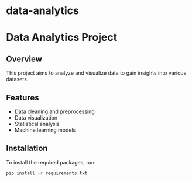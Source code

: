 # data-analytics

# Data Analytics Project

## Overview
This project aims to analyze and visualize data to gain insights into various datasets.

## Features
- Data cleaning and preprocessing
- Data visualization
- Statistical analysis
- Machine learning models

## Installation
To install the required packages, run:

```bash
pip install -r requirements.txt
